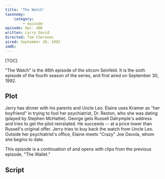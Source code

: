 ```yaml
---
title: 'The Watch'
taxonomy:
    category:
        - episode
episode: 6pc: 406         
written: Larry David
directed: Tom Cherones
aired: September 30, 1992
imdb:
---
```


[TOC]

"The Watch" is the 46th episode of the sitcom Seinfeld. It is the sixth episode of the fourth season of the series, and first aired on September 30, 1992.

## Plot

Jerry has dinner with his parents and Uncle Leo. Elaine uses Kramer as "her boyfriend" in trying to fool her psychiatrist, Dr. Reston, who she was dating (played by Stephen McHattie). George gets Russell Dalrymple's address and tries to get the pilot reinstated. He succeeds -- at a price lower than Russell's original offer. Jerry tries to buy back the watch from Uncle Leo. Outside her psychiatrist's office, Elaine meets "Crazy" Joe Davola, whom she begins to date.

This episode is a continuation of and opens with clips from the previous episode, "The Wallet."

## Script
